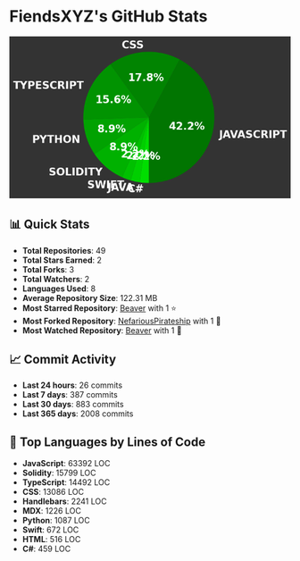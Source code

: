 # FiendsXYZ's GitHub Stats

![Language Distribution](chart.png)

## 📊 Quick Stats

- **Total Repositories**: 49
- **Total Stars Earned**: 2
- **Total Forks**: 3
- **Total Watchers**: 2
- **Languages Used**: 8
- **Average Repository Size**: 122.31 MB
- **Most Starred Repository**: [Beaver](https://github.com/FiendsXYZ/Beaver) with 1 ⭐
- **Most Forked Repository**: [NefariousPirateship](https://github.com/FiendsXYZ/NefariousPirateship) with 1 🍴
- **Most Watched Repository**: [Beaver](https://github.com/FiendsXYZ/Beaver) with 1 👀

## 📈 Commit Activity

- **Last 24 hours**: 26 commits
- **Last 7 days**: 387 commits
- **Last 30 days**: 883 commits
- **Last 365 days**: 2008 commits

## 📝 Top Languages by Lines of Code

- **JavaScript**: 63392 LOC
- **Solidity**: 15799 LOC
- **TypeScript**: 14492 LOC
- **CSS**: 13086 LOC
- **Handlebars**: 2241 LOC
- **MDX**: 1226 LOC
- **Python**: 1087 LOC
- **Swift**: 672 LOC
- **HTML**: 516 LOC
- **C#**: 459 LOC
